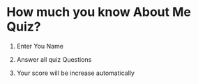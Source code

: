 # How much you know About Me Quiz?

1. Enter You Name

2. Answer all quiz Questions

3. Your score will be increase automatically



